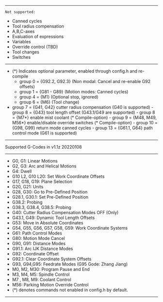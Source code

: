 ****
    Not supported:
  - Canned cycles
  - Tool radius compensation
  - A,B,C-axes
  - Evaluation of expressions
  - Variables
  - Override control (TBD)
  - Tool changes
  - Switches
****  
 -  (*) Indicates optional parameter, enabled through config.h and re-compile
    - group 0 = {G92.2, G92.3} (Non modal: Cancel and re-enable G92 offsets)
    - group 1 = {G81 - G89} (Motion modes: Canned cycles)
    - group 4 = {M1} (Optional stop, ignored)
    - group 6 = {M6} (Tool change)
   -  group 7 = {G41, G42} cutter radius compensation (G40 is supported)
    - group 8 = {G43} tool length offset (G43.1/G49 are supported)
    - group 8 = {M7*} enable mist coolant (* Compile-option)
    - group 9 = {M48, M49, M56*} enable/disable override switches (* Compile-option)
    - group 10 = {G98, G99} return mode canned cycles
    - group 13 = {G61.1, G64} path control mode (G61 is supported)
****
Supported G-Codes in v1.1z 20220108
****
 - G0, G1: Linear Motions
 - G2, G3: Arc and Helical Motions
 - G4: Dwell
 - G10 L2, G10 L20: Set Work Coordinate Offsets
 - G17, G18, G19: Plane Selection
 - G20, G21: Units
 - G28, G30: Go to Pre-Defined Position
 - G28.1, G30.1: Set Pre-Defined Position
 - G38.2: Probing
 - G38.3, G38.4, G38.5: Probing
 - G40: Cutter Radius Compensation Modes OFF (Only)
 - G43.1, G49: Dynamic Tool Length Offsets
 - G53: Move in Absolute Coordinates
 - G54, G55, G56, G57, G58, G59: Work Coordinate Systems
 - G61: Path Control Modes
 - G80: Motion Mode Cancel
 - G90, G91: Distance Modes
 - G91.1: Arc IJK Distance Modes
 - G92: Coordinate Offset
 - G92.1: Clear Coordinate System Offsets
 - G93, G94,G95: Feedrate Modes (G95 Gode: Zhang Jiang)
 - M0, M2, M30: Program Pause and End
 - M3, M4, M5: Spindle Control
 - M7 , M8, M9: Coolant Control
 - M56: Parking Motion Override Control
 - (*) denotes commands not enabled in config.h by default.
****
